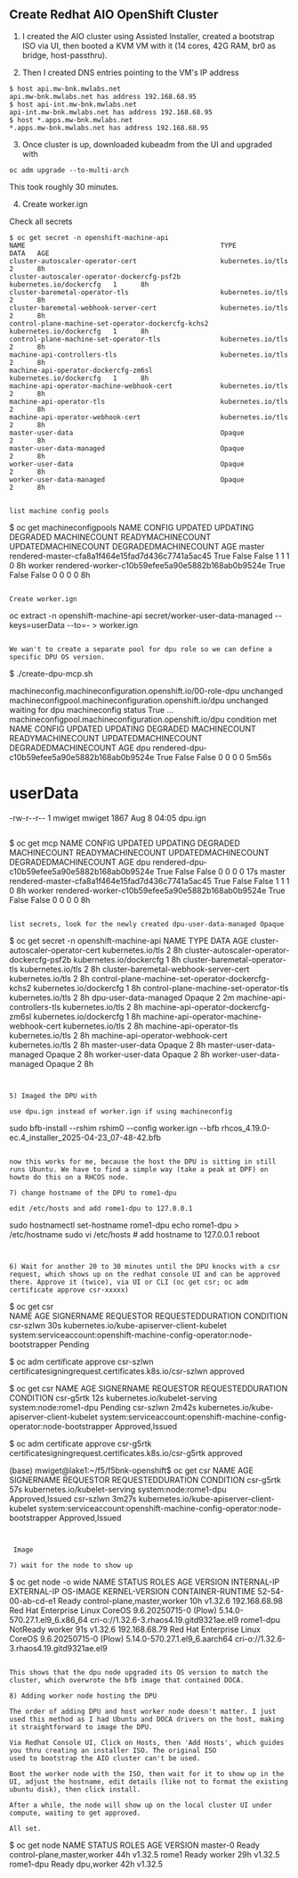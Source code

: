 ## Create Redhat AIO OpenShift Cluster

1) I created the AIO cluster using Assisted Installer, created a bootstrap ISO via UI, then booted a KVM VM with it (14 cores, 42G RAM, br0 as bridge, host-passthru). 

2) Then I created DNS entries pointing to the VM's IP address

```
$ host api.mw-bnk.mwlabs.net
api.mw-bnk.mwlabs.net has address 192.168.68.95
$ host api-int.mw-bnk.mwlabs.net
api-int.mw-bnk.mwlabs.net has address 192.168.68.95
$ host *.apps.mw-bnk.mwlabs.net
*.apps.mw-bnk.mwlabs.net has address 192.168.68.95
```

3) Once cluster is up, downloaded kubeadm from the UI and upgraded with 

```
oc adm upgrade --to-multi-arch
```

This took roughly 30 minutes.

4) Create worker.ign

Check all secrets

```
$ oc get secret -n openshift-machine-api
NAME                                                 TYPE                      DATA   AGE
cluster-autoscaler-operator-cert                     kubernetes.io/tls         2      8h
cluster-autoscaler-operator-dockercfg-psf2b          kubernetes.io/dockercfg   1      8h
cluster-baremetal-operator-tls                       kubernetes.io/tls         2      8h
cluster-baremetal-webhook-server-cert                kubernetes.io/tls         2      8h
control-plane-machine-set-operator-dockercfg-kchs2   kubernetes.io/dockercfg   1      8h
control-plane-machine-set-operator-tls               kubernetes.io/tls         2      8h
machine-api-controllers-tls                          kubernetes.io/tls         2      8h
machine-api-operator-dockercfg-zm6sl                 kubernetes.io/dockercfg   1      8h
machine-api-operator-machine-webhook-cert            kubernetes.io/tls         2      8h
machine-api-operator-tls                             kubernetes.io/tls         2      8h
machine-api-operator-webhook-cert                    kubernetes.io/tls         2      8h
master-user-data                                     Opaque                    2      8h
master-user-data-managed                             Opaque                    2      8h
worker-user-data                                     Opaque                    2      8h
worker-user-data-managed                             Opaque                    2      8h


list machine config pools

```
$ oc get machineconfigpools
NAME     CONFIG                                             UPDATED   UPDATING   DEGRADED   MACHINECOUNT   READYMACHINECOUNT   UPDATEDMACHINECOUNT   DEGRADEDMACHINECOUNT   AGE
master   rendered-master-cfa8a1f464e15fad7d436c7741a5ac45   True      False      False      1              1                   1                     0                      8h
worker   rendered-worker-c10b59efee5a90e5882b168ab0b9524e   True      False      False      0              0                   0                     0                      8h
```

Create worker.ign

```
oc extract -n openshift-machine-api secret/worker-user-data-managed --keys=userData --to=- > worker.ign
```

We wan't to create a separate pool for dpu role so we can define a specific DPU OS version.

```
$ ./create-dpu-mcp.sh

machineconfig.machineconfiguration.openshift.io/00-role-dpu unchanged
machineconfigpool.machineconfiguration.openshift.io/dpu unchanged
waiting for dpu machineconfig status True ...
machineconfigpool.machineconfiguration.openshift.io/dpu condition met
NAME   CONFIG                                          UPDATED   UPDATING   DEGRADED   MACHINECOUNT   READYMACHINECOUNT   UPDATEDMACHINECOUNT   DEGRADEDMACHINECOUNT   AGE
dpu    rendered-dpu-c10b59efee5a90e5882b168ab0b9524e   True      False      False      0              0                   0                     0                      5m56s

# userData

-rw-r--r-- 1 mwiget mwiget 1867 Aug  8 04:05 dpu.ign
```

```
$ oc get mcp
NAME     CONFIG                                             UPDATED   UPDATING   DEGRADED   MACHINECOUNT   READYMACHINECOUNT   UPDATEDMACHINECOUNT   DEGRADEDMACHINECOUNT   AGE
dpu      rendered-dpu-c10b59efee5a90e5882b168ab0b9524e      True      False      False      0              0                   0                     0                      17s
master   rendered-master-cfa8a1f464e15fad7d436c7741a5ac45   True      False      False      1              1                   1                     0                      8h
worker   rendered-worker-c10b59efee5a90e5882b168ab0b9524e   True      False      False      0              0                   0                     0                      8h
```

list secrets, look for the newly created dpu-user-data-managed Opaque 

```
$ oc get secret -n openshift-machine-api
NAME                                                 TYPE                      DATA   AGE
cluster-autoscaler-operator-cert                     kubernetes.io/tls         2      8h
cluster-autoscaler-operator-dockercfg-psf2b          kubernetes.io/dockercfg   1      8h
cluster-baremetal-operator-tls                       kubernetes.io/tls         2      8h
cluster-baremetal-webhook-server-cert                kubernetes.io/tls         2      8h
control-plane-machine-set-operator-dockercfg-kchs2   kubernetes.io/dockercfg   1      8h
control-plane-machine-set-operator-tls               kubernetes.io/tls         2      8h
dpu-user-data-managed                                Opaque                    2      2m
machine-api-controllers-tls                          kubernetes.io/tls         2      8h
machine-api-operator-dockercfg-zm6sl                 kubernetes.io/dockercfg   1      8h
machine-api-operator-machine-webhook-cert            kubernetes.io/tls         2      8h
machine-api-operator-tls                             kubernetes.io/tls         2      8h
machine-api-operator-webhook-cert                    kubernetes.io/tls         2      8h
master-user-data                                     Opaque                    2      8h
master-user-data-managed                             Opaque                    2      8h
worker-user-data                                     Opaque                    2      8h
worker-user-data-managed                             Opaque                    2      8h
```


5) Imaged the DPU with 

use dpu.ign instead of worker.ign if using machineconfig 

```
sudo bfb-install --rshim rshim0 --config worker.ign --bfb rhcos_4.19.0-ec.4_installer_2025-04-23_07-48-42.bfb
```

now this works for me, because the host the DPU is sitting in still runs Ubuntu. We have to find a simple way (take a peak at DPF) on howto do this on a RHCOS node.

7) change hostname of the DPU to rome1-dpu 

edit /etc/hosts and add rome1-dpu to 127.0.0.1

```
sudo hostnamectl set-hostname rome1-dpu
echo rome1-dpu > /etc/hostname
sudo vi /etc/hosts  # add hostname to 127.0.0.1
reboot
```


6) Wait for another 20 to 30 minutes until the DPU knocks with a csr request, which shows up on the redhat console UI and can be approved there. Approve it (twice), via UI or CLI (oc get csr; oc adm certificate approve csr-xxxxx)

```
$ oc get csr                                                                                                                      
NAME        AGE   SIGNERNAME                                    REQUESTOR                                                                   REQUESTEDDURATION   CONDITION
csr-szlwn   30s   kubernetes.io/kube-apiserver-client-kubelet   system:serviceaccount:openshift-machine-config-operator:node-bootstrapper   <none>              Pending

$ oc adm certificate approve csr-szlwn 
certificatesigningrequest.certificates.k8s.io/csr-szlwn approved

$ oc get csr
NAME        AGE     SIGNERNAME                                    REQUESTOR                                                                   REQUESTEDDURATION   CONDITION
csr-g5rtk   12s     kubernetes.io/kubelet-serving                 system:node:rome1-dpu                                                       <none>              Pending
csr-szlwn   2m42s   kubernetes.io/kube-apiserver-client-kubelet   system:serviceaccount:openshift-machine-config-operator:node-bootstrapper   <none>              Approved,Issued

$ oc adm certificate approve csr-g5rtk
certificatesigningrequest.certificates.k8s.io/csr-g5rtk approved


(base) mwiget@lake1:~/f5/f5bnk-openshift$ oc get csr
NAME        AGE     SIGNERNAME                                    REQUESTOR                                                                   REQUESTEDDURATION   CONDITION
csr-g5rtk   57s     kubernetes.io/kubelet-serving                 system:node:rome1-dpu                                                       <none>              Approved,Issued
csr-szlwn   3m27s   kubernetes.io/kube-apiserver-client-kubelet   system:serviceaccount:openshift-machine-config-operator:node-bootstrapper   <none>              Approved,Issued
```


 Image 

7) wait for the node to show up

```
$ oc get node -o wide
NAME                STATUS     ROLES                         AGE   VERSION   INTERNAL-IP     EXTERNAL-IP   OS-IMAGE                                                KERNEL-VERSION                  CONTAINER-RUNTIME
52-54-00-ab-cd-e1   Ready      control-plane,master,worker   10h   v1.32.6   192.168.68.98   <none>        Red Hat Enterprise Linux CoreOS 9.6.20250715-0 (Plow)   5.14.0-570.27.1.el9_6.x86_64    cri-o://1.32.6-3.rhaos4.19.gitd9321ae.el9
rome1-dpu           NotReady   worker                        91s   v1.32.6   192.168.68.79   <none>        Red Hat Enterprise Linux CoreOS 9.6.20250715-0 (Plow)   5.14.0-570.27.1.el9_6.aarch64   cri-o://1.32.6-3.rhaos4.19.gitd9321ae.el9
```

This shows that the dpu node upgraded its OS version to match the cluster, which overwrote the bfb image that contained DOCA.

8) Adding worker node hosting the DPU

The order of adding DPU and host worker node doesn't matter. I just used this method as I had Ubuntu and DOCA drivers on the host, making
it straightforward to image the DPU.

Via Redhat Console UI, Click on Hosts, then 'Add Hosts', which guides you thru creating an installer ISO. The original ISO
used to bootstrap the AIO cluster can't be used. 

Boot the worker node with the ISO, then wait for it to show up in the UI, adjust the hostname, edit details (like not to format the existing
ubuntu disk), then click install.

After a while, the node will show up on the local cluster UI under compute, waiting to get approved. 

All set.

```
$ oc get node
NAME        STATUS   ROLES                         AGE   VERSION
master-0    Ready    control-plane,master,worker   44h   v1.32.5
rome1       Ready    worker                        29h   v1.32.5
rome1-dpu   Ready    dpu,worker                    42h   v1.32.5
```

